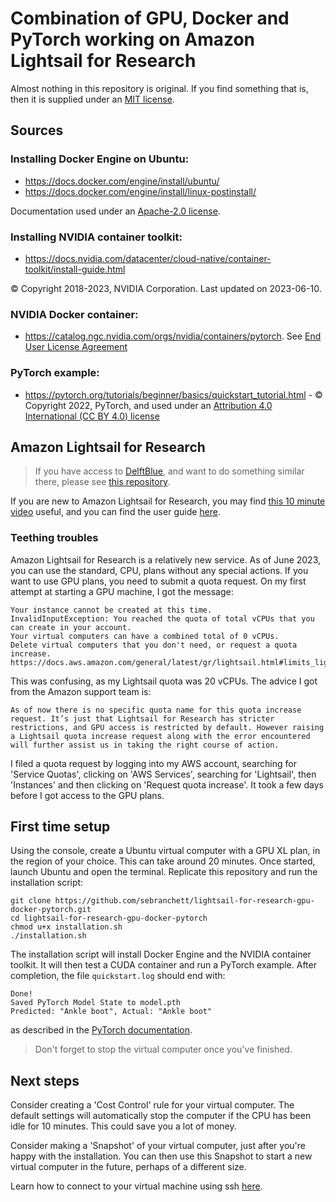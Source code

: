 # Combination of GPU, Docker and PyTorch working on Amazon Lightsail for Research

Almost nothing in this repository is original. If you find something that is, then it is supplied under an [MIT license](./LICENSE).

## Sources

### Installing Docker Engine on Ubuntu:
- https://docs.docker.com/engine/install/ubuntu/
- https://docs.docker.com/engine/install/linux-postinstall/

Documentation used under an [Apache-2.0 license](https://github.com/docker/docs/blob/main/LICENSE).

### Installing NVIDIA container toolkit:
- https://docs.nvidia.com/datacenter/cloud-native/container-toolkit/install-guide.html

© Copyright 2018-2023, NVIDIA Corporation. Last updated on 2023-06-10.

### NVIDIA Docker container:
- https://catalog.ngc.nvidia.com/orgs/nvidia/containers/pytorch.
See [End User License Agreement](https://developer.nvidia.com/ngc/nvidia-deep-learning-container-license)

### PyTorch example:
- https://pytorch.org/tutorials/beginner/basics/quickstart_tutorial.html - © Copyright 2022, PyTorch, and used under an [Attribution 4.0 International (CC BY 4.0) license](https://creativecommons.org/licenses/by/4.0/)

## Amazon Lightsail for Research
> If you have access to [DelftBlue](https://doc.dhpc.tudelft.nl/delftblue/), and want to do something similar there, please see [this repository](https://github.com/sebranchett/delftblue-gpu-apptainer-pytorch/tree/main).

If you are new to Amazon Lightsail for Research, you may find [this 10 minute video](https://www.youtube.com/watch?v=3QF_N21e_oc) useful, and you can find the user guide [here](https://docs.aws.amazon.com/lightsail-for-research/latest/ug/what-is-lfr.html).

### Teething troubles
Amazon Lightsail for Research is a relatively new service.
As of June 2023, you can use the standard, CPU, plans without any special actions. If you want to use GPU plans, you need to submit a quota request. On my first attempt at starting a GPU machine, I got the message:
```
Your instance cannot be created at this time.
InvalidInputException: You reached the quota of total vCPUs that you can create in your account.
Your virtual computers can have a combined total of 0 vCPUs.
Delete virtual computers that you don't need, or request a quota increase.
https://docs.aws.amazon.com/general/latest/gr/lightsail.html#limits_lightsail
```
This was confusing, as my Lightsail quota was 20 vCPUs. The advice I got from the Amazon support team is:
```
As of now there is no specific quota name for this quota increase request. It’s just that Lightsail for Research has stricter restrictions, and GPU access is restricted by default. However raising a Lightsail quota increase request along with the error encountered will further assist us in taking the right course of action.
```
I filed a quota request by logging into my AWS account, searching for 'Service Quotas', clicking on 'AWS Services', searching for 'Lightsail', then 'Instances' and then clicking on 'Request quota increase'. It took a few days before I got access to the GPU plans.

## First time setup
Using the console, create a Ubuntu virtual computer with a GPU XL plan, in the region of your choice. This can take around 20 minutes. Once started, launch Ubuntu and open the terminal. Replicate this repository and run the installation script:
```
git clone https://github.com/sebranchett/lightsail-for-research-gpu-docker-pytorch.git
cd lightsail-for-research-gpu-docker-pytorch
chmod u+x installation.sh
./installation.sh
```
The installation script will install Docker Engine and the NVIDIA container toolkit. It will then test a CUDA container and run a PyTorch example. After completion, the file `quickstart.log` should end with:
```
Done!
Saved PyTorch Model State to model.pth
Predicted: "Ankle boot", Actual: "Ankle boot"
```
as described in the [PyTorch documentation](https://pytorch.org/tutorials/beginner/basics/quickstart_tutorial.html).

> Don't forget to stop the virtual computer once you've finished.

## Next steps
Consider creating a 'Cost Control' rule for your virtual computer. The default settings will automatically stop the computer if the CPU has been idle for 10 minutes. This could save you a lot of money.

Consider making a 'Snapshot' of your virtual computer, just after you're happy with the installation. You can then use this Snapshot to start a new virtual computer in the future, perhaps of a different size.

Learn how to connect to your virtual machine using ssh [here](https://docs.aws.amazon.com/lightsail-for-research/latest/ug/connect-using-ssh.html).
